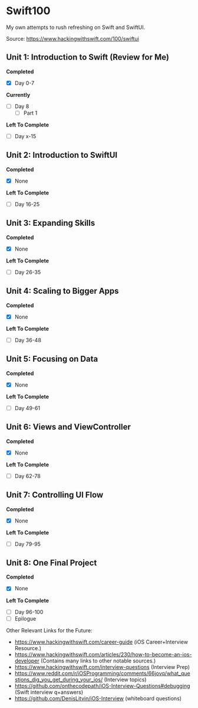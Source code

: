 # Swift100
My own attempts to rush refreshing on Swift and SwiftUI.

Source: https://www.hackingwithswift.com/100/swiftui

## Unit 1: Introduction to Swift (Review for Me)
**Completed**
- [x] Day 0-7

**Currently**
- [ ] Day 8
    - [ ] Part 1

**Left To Complete**
- [ ] Day x-15

## Unit 2: Introduction to SwiftUI
**Completed**
- [x] None


**Left To Complete**
- [ ] Day 16-25

## Unit 3: Expanding Skills
**Completed**
- [x] None


**Left To Complete**
- [ ] Day 26-35

## Unit 4: Scaling to Bigger Apps
**Completed**
- [x] None


**Left To Complete**
- [ ] Day 36-48

## Unit 5: Focusing on Data
**Completed**
- [x] None


**Left To Complete**
- [ ] Day 49-61

## Unit 6: Views and ViewController
**Completed**
- [x] None


**Left To Complete**
- [ ] Day 62-78

## Unit 7: Controlling UI Flow
**Completed**
- [x] None


**Left To Complete**
- [ ] Day 79-95

## Unit 8: One Final Project
**Completed**
- [x] None


**Left To Complete**
- [ ] Day 96-100
- [ ] Epilogue

Other Relevant Links for the Future:
  * https://www.hackingwithswift.com/career-guide (iOS Career+Interview Resource.)
  * https://www.hackingwithswift.com/articles/230/how-to-become-an-ios-developer (Contains many links to other notable sources.)
  * https://www.hackingwithswift.com/interview-questions (Interview Prep)
  * https://www.reddit.com/r/iOSProgramming/comments/66jovq/what_questions_dig_you_get_during_your_ios/ (Interview topics)
  * https://github.com/onthecodepath/iOS-Interview-Questions#debugging (Swift interview q+answers)
  * https://github.com/DenisLitvin/iOS-Interview (whiteboard questions)
